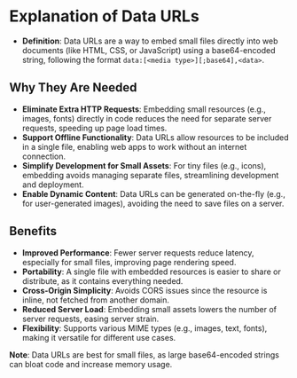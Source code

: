 # Explanation of Data URLs

- **Definition**: Data URLs are a way to embed small files directly into web documents (like HTML, CSS, or JavaScript) using a base64-encoded string, following the format `data:[<media type>][;base64],<data>`.

## Why They Are Needed

- **Eliminate Extra HTTP Requests**: Embedding small resources (e.g., images, fonts) directly in code reduces the need for separate server requests, speeding up page load times.
- **Support Offline Functionality**: Data URLs allow resources to be included in a single file, enabling web apps to work without an internet connection.
- **Simplify Development for Small Assets**: For tiny files (e.g., icons), embedding avoids managing separate files, streamlining development and deployment.
- **Enable Dynamic Content**: Data URLs can be generated on-the-fly (e.g., for user-generated images), avoiding the need to save files on a server.

## Benefits

- **Improved Performance**: Fewer server requests reduce latency, especially for small files, improving page rendering speed.
- **Portability**: A single file with embedded resources is easier to share or distribute, as it contains everything needed.
- **Cross-Origin Simplicity**: Avoids CORS issues since the resource is inline, not fetched from another domain.
- **Reduced Server Load**: Embedding small assets lowers the number of server requests, easing server strain.
- **Flexibility**: Supports various MIME types (e.g., images, text, fonts), making it versatile for different use cases.

**Note**: Data URLs are best for small files, as large base64-encoded strings can bloat code and increase memory usage.